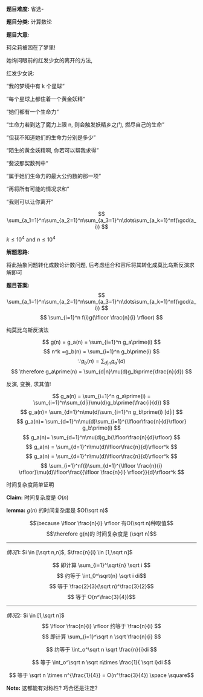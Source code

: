 
**题目难度:** 省选-

**题目分类:** 计算数论

**题目大意:**

珂朵莉被困在了梦里!

她询问眼前的红发少女的离开的方法,

红发少女说:

“我的梦境中有 k 个星球“

”每个星球上都住着一个黄金妖精“

“她们都有一个生命力“

“生命力若到达了魔力上限 n, 则会触发妖精乡之门, 燃尽自己的生命”

“但我不知道她们的生命力分别是多少”

“陌生的黄金妖精啊, 你若可以帮我求得”

“斐波那契数列中“

”属于她们生命力的最大公约数的那一项”

“再将所有可能的情况求和”

“我则可以让你离开”

$$
\sum_{a_1=1}^n\sum_{a_2=1}^n\sum_{a_3=1}^n\dots\sum_{a_k=1}^nf(\gcd(a_i)) $$ 

$k≤10^4$ and $n≤10^4$


**解题思路:**

将此抽象问题转化成数论计数问题, 后考虑组合和容斥将其转化成莫比乌斯反演求解即可   

**题目答案:**
$$
\sum_{a_1=1}^n\sum_{a_2=1}^n\sum_{a_3=1}^n\dots\sum_{a_k=1}^nf(\gcd(a_i)) $$ 
$$
\sum_{i=1}^n f(i)g(\lfloor \frac{n}{i} \rfloor) $$

纯莫比乌斯反演法

$$
g(n) = g_a(n) = \sum_{i=1}^n g_a\prime(i) $$ 
$$
n^k =g_b(n) = \sum_{i=1}^n g_b\prime(i) $$ 
$$
\because g_b(n) = \sum_{d|n}g_a\prime(d) $$ 
$$
\therefore g_a\prime(n) = \sum_{d|n}\mu(d)g_b\prime(\frac{n}{d}) $$ 

反演, 变换, 求其值!

$$
g_a(n) = \sum_{i=1}^n g_a\prime(i) = \sum_{i=1}^n\sum_{d|i}\mu(d)g_b\prime(\frac{i}{d}) $$ 
$$
g_a(n)= \sum_{d=1}^n\mu(d)\sum_{i=1}^n g_b\prime(i) [d|i] $$ 
$$
 g_a(n)= \sum_{d=1}^n\mu(d)\sum_{i=1}^{\lfloor\frac{n}{d}\rfloor} g_b\prime(i) $$ 
$$
 g_a(n)= \sum_{d=1}^n\mu(d)g_b(\lfloor\frac{n}{d}\rfloor) $$ 
$$
g_a(n) = \sum_{d=1}^n\mu(d)\lfloor\frac{n}{d}\rfloor^k $$ 
$$
g_a(n) = \sum_{d=1}^n\mu(d)\lfloor\frac{n}{d}\rfloor^k $$
$$
\sum_{i=1}^nf(i)\sum_{d=1}^{\lfloor \frac{n}{i} \rfloor}\mu(d)\lfloor\frac{{\lfloor \frac{n}{i} \rfloor}}{d}\rfloor^k
$$

时间复杂度简单证明

**Claim:** 时间复杂度是 $O(n)$

**lemma:** $g(n)$ 的时间复杂度是 $O(\sqrt n)$

$$\because \lfloor \frac{n}{i} \rfloor 有O(\sqrt n)种取值$$
$$\therefore g(n)的 时间复杂度是 (\sqrt n)$$
****

$情况1:$ $i \in [\sqrt n,n]$, $\frac{n}{i} \in [1,\sqrt n]$

$$
即计算 \sum_{i=1}^\sqrt{n} \sqrt i $$
$$
约等于 \int_0^\sqrt{n} \sqrt i di$$
$$
等于 \frac{2}{3}(\sqrt n)^\frac{3}{2}$$
$$
等于 O(n^\frac{3}{4})$$
****

$情况2:$ $i \in [1,\sqrt n]$
$$
\lfloor \frac{n}{i} \rfloor 约等于 \frac{n}{i}
$$
$$ 
即计算 \sum_{i=1}^\sqrt n \sqrt \frac{n}{i} $$ 

$$ 约等于 \int_o^\sqrt n \sqrt \frac{n}{i}di $$

$$ 等于 \int_o^\sqrt n  \sqrt n\times \frac{1}{ \sqrt i}di $$

$$ 等于 \sqrt n \times n^{\frac{1}{4}} = O(n^\frac{3}{4}) \space \square$$

**Note:** 这都能有对称性? 巧合还是注定?

